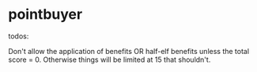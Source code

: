 # pointbuyer

todos:

Don't allow the application of benefits OR half-elf benefits unless the total score = 0. Otherwise things will be limited at 15 that shouldn't.
